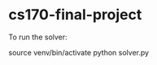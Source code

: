 cs170-final-project
===================

To run the solver:

source venv/bin/activate
python solver.py
